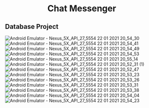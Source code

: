 <h1 align="center">Chat Messenger</h1>
<h2 align="center">
  
  ## Database Project


![Android Emulator - Nexus_5X_API_27_5554 22 01 2021 20_54_30](https://user-images.githubusercontent.com/56004530/105527680-155b9b00-5cf5-11eb-8acc-3209697bfe07.png)
![Android Emulator - Nexus_5X_API_27_5554 22 01 2021 20_54_41](https://user-images.githubusercontent.com/56004530/105527683-168cc800-5cf5-11eb-945a-2f619c3180b6.png)
![Android Emulator - Nexus_5X_API_27_5554 22 01 2021 20_54_49](https://user-images.githubusercontent.com/56004530/105527684-168cc800-5cf5-11eb-90c0-c8109b1e4fab.png)
![Android Emulator - Nexus_5X_API_27_5554 22 01 2021 20_54_53](https://user-images.githubusercontent.com/56004530/105527687-17255e80-5cf5-11eb-85a5-0af644db4a6b.png)
![Android Emulator - Nexus_5X_API_27_5554 22 01 2021 20_55_14](https://user-images.githubusercontent.com/56004530/105527688-17bdf500-5cf5-11eb-8bca-458850c008eb.png)
![Android Emulator - Nexus_5X_API_27_5554 22 01 2021 20_52_31 (1)](https://user-images.githubusercontent.com/56004530/105527689-17bdf500-5cf5-11eb-976e-bac8f01f1aaf.png)
![Android Emulator - Nexus_5X_API_27_5554 22 01 2021 20_52_47](https://user-images.githubusercontent.com/56004530/105527691-18568b80-5cf5-11eb-99d6-b1173e40c390.png)
![Android Emulator - Nexus_5X_API_27_5554 22 01 2021 20_53_23](https://user-images.githubusercontent.com/56004530/105527692-18568b80-5cf5-11eb-85ea-e9d2c11d04bb.png)
![Android Emulator - Nexus_5X_API_27_5554 22 01 2021 20_53_26](https://user-images.githubusercontent.com/56004530/105527695-18ef2200-5cf5-11eb-82cd-42eefab18553.png)
![Android Emulator - Nexus_5X_API_27_5554 22 01 2021 20_53_31](https://user-images.githubusercontent.com/56004530/105527696-18ef2200-5cf5-11eb-9e8a-0f2c4ec1874e.png)
![Android Emulator - Nexus_5X_API_27_5554 22 01 2021 20_53_38](https://user-images.githubusercontent.com/56004530/105527699-1987b880-5cf5-11eb-8603-590bb50efa9e.png)
![Android Emulator - Nexus_5X_API_27_5554 22 01 2021 20_54_04](https://user-images.githubusercontent.com/56004530/105527701-1987b880-5cf5-11eb-8b7b-9c9eb0da907d.png)
![Android Emulator - Nexus_5X_API_27_5554 22 01 2021 20_54_23](https://user-images.githubusercontent.com/56004530/105527703-1a204f00-5cf5-11eb-8e18-752344af8f06.png)
